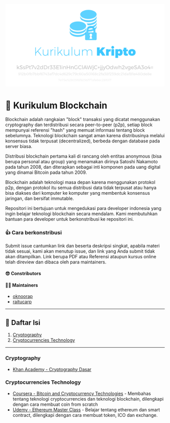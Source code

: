 ![Kurikulum Blockchain](https://raw.githubusercontent.com/Ribhnux/blockchain/master/banner.png)

# :ledger: Kurikulum Blockchain
Blockchain adalah rangkaian "block" transaksi yang dicatat menggunakan cryptography dan terdistribusi secara peer-to-peer (p2p), setiap block mempunyai referensi "hash" yang memuat informasi tentang block sebelumnya. Teknologi blockchain sangat aman karena distribusinya melalui konsensus tidak terpusat (decentralized), berbeda dengan database pada server biasa.

Distribusi blockchain pertama kali di rancang oleh entitas anonymous (bisa berupa personal atau group) yang menamakan dirinya Satoshi Nakamoto pada tahun 2008, dan diterapkan sebagai inti komponen pada uang digital yang dinamai Bitcoin pada tahun 2009.

Blockchain adalah teknologi masa depan karena menggunakan protokol p2p, dengan protokol itu semua distribusi data tidak terpusat atau hanya bisa diakses dari komputer ke komputer yang membentuk konsensus jaringan, dan bersifat immutable.

Repositori ini bertujuan untuk mengedukasi para developer indonesia yang ingin belajar teknologi blockchain secara mendalam. Kami membutuhkan bantuan para developer untuk berkonstribusi ke repositori ini.

### :+1: Cara berkonstribusi
Submit issue cantumkan link dan beserta deskripsi singkat, apabila materi tidak sesuai, kami akan menutup issue, dan link yang Anda submit tidak akan ditampilkan. Link berupa PDF atau Referensi ataupun kursus online telah direview dan dibaca oleh para maintainers.

#### :sunglasses: Constributors

#### :guardsman: Maintainers
- [oknoorap](https://github.com/oknoorap)
- [raitucarp](https://github.com/raitucarp)

---

## :bookmark_tabs: Daftar Isi
1. [Cryptography](#cryptography)
2. [Cryptocurrencies Technology](#cryptocurrencies-technology)

---

### Cryptography
- [Khan Academy - Cryptography Dasar](https://www.khanacademy.org/computing/computer-science/cryptography)

### Cryptocurrencies Technology
- [Coursera - Bitcoin and Cryptocurrency Technologies](https://www.coursera.org/learn/cryptocurrency/lecture/rJ8KJ/a-simple-cryptocurrency) - Membahas tentang teknologi cryptocurrencies dan teknologi blockchain, dilengkapi dengan cara membuat coin from scratch
- [Udemy - Ethereum Master Class](https://www.udemy.com/ethereum-masterclass/) - Belajar tentang ethereum dan smart contract, dilengkapi dengan cara membuat token, ICO dan exchange.
